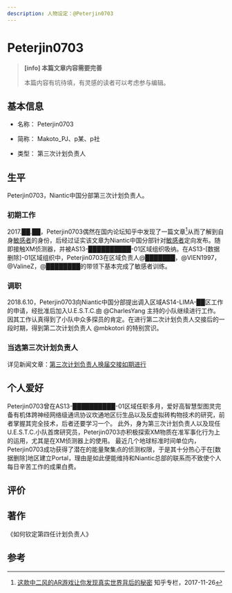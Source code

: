 ```yaml
---
description: 人物设定：@Peterjin0703
---
```


# Peterjin0703

> **[info] 本篇文章内容需要完善**
>
> 本篇内容有坑待填，有灵感的读者可以考虑参与编辑。

## 基本信息

- 名称： Peterjin0703

- 简称： Makoto_PJ、p某、p社

- 类型： 第三次计划负责人

## 生平

Peterjin0703，Niantic中国分部第三次计划负责人。

### 初期工作

2017.██.██，Peterjin0703偶然在国内论坛知乎中发现了一篇文章[^1]从而了解到自身[敏感者](/setting/entity/Sensitive.md)的身份，后经过证实该文章为Niantic中国分部针对[敏感者](/setting/entity/Sensitive.md)定向发布。随即接触XM侦测器，并被AS13-██████████-01区域组织吸纳。在AS13-[数据删除]-01区域组织中，Peterjin0703在区域负责人@███████，@VIEN1997，@ValineZ，@████████的带领下基本完成了敏感者训练。

### 调职

2018.6.10，Peterjin0703向Niantic中国分部提出调入区域AS14-LIMA-██区工作的申请，经批准后加入U.E.S.T.C.由 @CharlesYang 主持的小队继续进行工作。因其工作认真得到了小队中众多探员的肯定。在进行第二次计划负责人交接后的一段时期，得到第二次计划负责人 @mbkotori 的特别赏识。

### 当选第三次计划负责人

详见新闻文章：[第三次计划负责人换届交接如期进行](/essay/news/3rd-handover.md)

## 个人爱好

Peterjin0703曾在AS13-██████████-01区域任职多月，爱好高智慧型图灵完备有机体跨神经网络级通讯协议坎通地区衍生品以及反虚拟砖构物技术的研究，前者掌握其完全技术，后者还要学习一个。
此外，身为第三次计划负责人以及现任U.E.S.T.C.小队首席研究员，Peterjin0703亦积极探索XM物质在准军事化行为上的运用，尤其是在XM侦测器上的使用。
最近几个地球标准时间单位内，Peterjin0703成功获得了潜在的能量聚集点的侦测权限，于是其十分热心于在[数据删除]地区建立Portal，理由是如此便能维持和Niantic总部的联系而不致使个人每日辛苦工作的成果白费。

## 评价


## 著作

《如何钦定第四任计划负责人》

## 参考

[^1]:[这款中二风的AR游戏让你发现真实世界背后的秘密](https://zhuanlan.zhihu.com/p/33005023) 知乎专栏，2017-11-26
